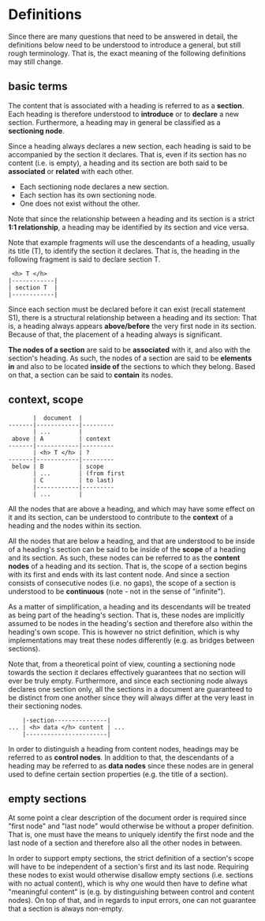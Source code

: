 
<!-- ======================================================================= -->
# Definitions

Since there are many questions that need to be answered in detail, the
definitions below need to be understood to introduce a general, but still
rough terminology. That is, the exact meaning of the following definitions
may still change.

<!-- ======================================================================= -->
## basic terms

The content that is associated with a heading is referred to as a **section**.
Each heading is therefore understood to **introduce** or to **declare** a new
section. Furthermore, a heading may in general be classified as a
**sectioning node**.

Since a heading always declares a new section, each heading is said to be
accompanied by the section it declares. That is, even if its section has no
content (i.e. is empty), a heading and its section are both said to be
**associated** or **related** with each other.

- Each sectioning node declares a new section.
- Each section has its own sectioning node.
- One does not exist without the other.

Note that since the relationship between a heading and its section is a strict
**1:1 relationship**, a heading may be identified by its section and vice versa.

Note that example fragments will use the descendants of a heading, usually its
title (T), to identify the section it declares. That is, the heading in the
following fragment is said to declare section T.

```
 <h> T </h>
|------------|
| section T  |
|------------|
```

Since each section must be declared before it can exist (recall statement S1),
there is a structural relationship between a heading and its section: That is,
a heading always appears **above/before** the very first node in its section.
Because of that, the placement of a heading always is significant.

**The nodes of a section** are said to be **associated** with it, and also
with the section's heading. As such, the nodes of a section are said to be
**elements in** and also to be located **inside of** the sections to which
they belong. Based on that, a section can be said to **contain** its nodes.

<!-- ======================================================================= -->
## context, scope

```
       |  document  |
-------|------------|---------
       | ...        |
 above | A          | context
-------|------------|---------
       | <h> T </h> | ?
-------|------------|---------
 below | B          | scope
       | ...        | (from first
       | C          | to last)
       |------------|---------
       | ...        |
```

All the nodes that are above a heading, and which may have some effect on
it and its section, can be understood to contribute to the **context** of
a heading and the nodes within its section.

All the nodes that are below a heading, and that are understood to be inside of
a heading's section can be said to be inside of the **scope** of a heading and
its section. As such, these nodes can be referred to as the **content nodes**
of a heading and its section. That is, the scope of a section begins with its
first and ends with its last content node. And since a section consists of
consecutive nodes (i.e. no gaps), the scope of a section is understood to be
**continuous** (note - not in the sense of "infinite").

As a matter of simplification, a heading and its descendants will be treated as
being part of the heading's section. That is, these nodes are implicitly assumed
to be nodes in the heading's section and therefore also within the heading's
own scope. This is however no strict definition, which is why implementations
may treat these nodes differently (e.g. as bridges between sections).

Note that, from a theoretical point of view, counting a sectioning node towards
the section it declares effectively guarantees that no section will ever be
truly empty. Furthermore, and since each sectioning node always declares one
section only, all the sections in a document are guaranteed to be distinct from
one another since they will always differ at the very least in their sectioning
nodes.

```
    |-section---------------|
... | <h> data </h> content | ...
    |-----------------------|
```

In order to distinguish a heading from content nodes, headings may be referred
to as **control nodes**. In addition to that, the descendants of a heading may
be referred to as **data nodes** since these nodes are in general used to
define certain section properties (e.g. the title of a section).

<!-- ======================================================================= -->
## empty sections

At some point a clear description of the document order is required since
"first node" and "last node" would otherwise be without a proper definition.
That is, one must have the means to uniquely identify the first node and the
last node of a section and therefore also all the other nodes in between.

In order to support empty sections, the strict definition of a section's scope
will have to be independent of a section's first and its last node. Requiring
these nodes to exist would otherwise disallow empty sections (i.e. sections
with no actual content), which is why one would then have to define what
"meaningful content" is (e.g. by distinguishing between control and content
nodes). On top of that, and in regards to input errors, one can not guarantee
that a section is always non-empty.
